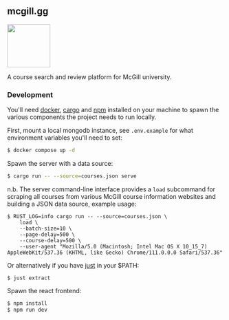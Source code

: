 ## mcgill.gg

<div>
  <img width='100px' src='https://super-static-assets.s3.amazonaws.com/6296dc83-05b5-4ba9-bd53-80e15dc04936/images/2da96950-23a6-41d9-bf58-3b65a4ee3737.png'>
</div>

A course search and review platform for McGill university.

### Development

You'll need [docker](https://www.docker.com/),
[cargo](https://doc.rust-lang.org/cargo/) and [npm](https://www.npmjs.com/)
installed on your machine to spawn the various components the project needs to
run locally.

First, mount a local mongodb instance, see `.env.example` for what environment
variables you'll need to set:

```bash
$ docker compose up -d
```

Spawn the server with a data source:

```bash
$ cargo run -- --source=courses.json serve
```

n.b. The server command-line interface provides a `load` subcommand for scraping
all courses from various McGill course information websites and building a JSON
data source, example usage:

```
$ RUST_LOG=info cargo run -- --source=courses.json \
    load \
    --batch-size=10 \
    --page-delay=500 \
    --course-delay=500 \
    --user-agent "Mozilla/5.0 (Macintosh; Intel Mac OS X 10_15_7) AppleWebKit/537.36 (KHTML, like Gecko) Chrome/111.0.0.0 Safari/537.36"
```

Or alternatively if you have [just](https://github.com/casey/just) in your
$PATH:

```
$ just extract
```

Spawn the react frontend:

```bash
$ npm install
$ npm run dev
```
